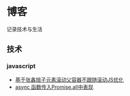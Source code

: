 # 博客
记录技术与生活

## 技术
### javascript
- [基于张鑫旭子元素滚动父容器不跟随滚动JS优化](https://github.com/liary/blog/technology/javascript/scrollUnique.md)
- [async 函数传入Promise.all中表现](https://github.com/liary/blog/technology/javascript/asyncispromiselike.md)
